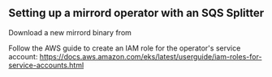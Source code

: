 ## Setting up a mirrord operator with an SQS Splitter

Download a new mirrord binary from 

Follow the AWS guide to create an IAM role for the operator's service account:
https://docs.aws.amazon.com/eks/latest/userguide/iam-roles-for-service-accounts.html



